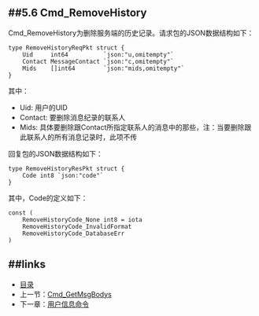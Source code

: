 ##5.6 Cmd_RemoveHistory
---
Cmd_RemoveHistory为删除服务端的历史记录。请求包的JSON数据结构如下：

	
	type RemoveHistoryReqPkt struct {
		Uid     int64          `json:"u,omitempty"`
		Contact MessageContact `json:"c,omitempty"`
		Mids    []int64        `json:"mids,omitempty"`
	}
	
其中：

* Uid: 用户的UID
* Contact: 要删除消息纪录的联系人
* Mids: 具体要删除跟Contact所指定联系人的消息中的那些，注：当要删除跟此联系人的所有消息记录时，此项不传

	
回复包的JSON数据结构如下：

	type RemoveHistoryResPkt struct {
		Code int8 `json:"code"`
	}
	

其中，Code的定义如下：
	
	const (
		RemoveHistoryCode_None int8 = iota
		RemoveHistoryCode_InvalidFormat
		RemoveHistoryCode_DatabaseErr
	)

##links
---
* [目录](preface.md)
* 上一节：[Cmd_GetMsgBodys](05.5.md)
* 下一章：[用户信息命令](06.0.md)